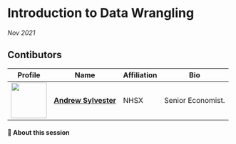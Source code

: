 # Introduction to Data Wrangling
*Nov 2021*

## Contibutors

| Profile         | Name     | Affiliation | Bio | 
|--------------|-----------|-----------|-----------|
| <a href="https://github.com/Andrewsylv"><img src="https://avatars.githubusercontent.com/u/32864366?&v=4" width="80" height="80" /></a> | **[Andrew Sylvester](https://github.com/Andrewsylv)** | NHSX | Senior Economist. |

#### 🔎 **About this session**